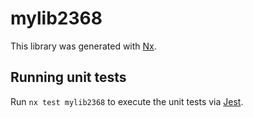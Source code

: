 # mylib2368

This library was generated with [Nx](https://nx.dev).

## Running unit tests

Run `nx test mylib2368` to execute the unit tests via [Jest](https://jestjs.io).
